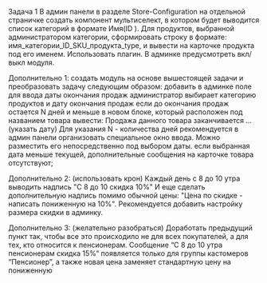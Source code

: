 Задача 1
В админ панели в разделе Store-Configuration на отдельной страничке создать компонент мультиселект, в котором будет
выводится список категорий в формате Имя(ID ). Для продуктов, выбранной администратором категории, сформировать строку в
формате: имя_категории_ID_SKU_продукта_type, и вывести на карточке продукта под его именем. Использовать плагин. В
админке предусмотреть вкл/выкл модуля.

Дополнительно 1: создать модуль на основе вышестоящей задачи и преобразовать задачу следующим образом:
добавить в админке поле для ввода даты окончания продаж
администратор выбирает категорию продуктов и дату окончания продаж
если до окончания продаж остается N дней и меньше в новом блоке, который расположен под названием товара
вывести: Продажа данного товара заканчивается … (указать дату) Для указания N - количества дней рекомендуется в
админ панели организовать специальное окно ввода. Можно разместить его непосредственно под выбором даты.
если выбранная дата меньше текущей, дополнительные сообщения на карточке товара отсутствуют;

Дополнительно 2: (использовать крон)
Каждый день с 8 до 10 утра выводить надпись "С 8 до 10 скидка 10%"
И еще сделать дополнительную надпись помимо обычной цены: "Цена по скидке - написать пониженную на 10%". Рекомендуется
добавить настройку размера скидки в админку.

Дополнительно 3: (желательно разобраться)
Доработать предыдущий пункт так, чтобы все это происходило не для всех покупателей, а для тех, кто относится к пенсионерам.
Сообщение “С 8 до 10 утра пенсионерам скидка 15%“ появляется только для группы кастомеров “Пенсионер”, а также новая цена
заменяет стандартную цену на пониженную